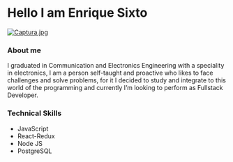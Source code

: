 # Hello I am Enrique Sixto

[![Captura.jpg](https://i.postimg.cc/zGMXFR5x/Captura.jpg)](https://postimg.cc/FYy49zYS)

### About me

I graduated in Communication and Electronics Engineering with a speciality in electronics, I am a person self-taught and proactive who likes to face challenges and solve problems, for it I decided to study and integrate to this world of the programming and currently I’m looking to perform as Fullstack Developer. 


### Technical Skills
- JavaScript
- React-Redux
- Node JS
- PostgreSQL



